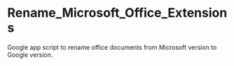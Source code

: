 # Rename_Microsoft_Office_Extensions
Google app script to rename office documents from Microsoft version to Google version. 
